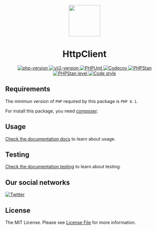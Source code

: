 <p align="center">
    <a href="https://github.com/yii2-extensions/httpclient" target="_blank">
        <img src="https://www.yiiframework.com/image/yii_logo_light.svg" height="100px;">
    </a>
    <h1 align="center">HttpClient</h1>
</p>

<p align="center">
    <a href="https://www.php.net/releases/8.1/en.php" target="_blank">
        <img src="https://img.shields.io/badge/PHP-%3E%3D8.1-787CB5" alt="php-version">
    </a>
    <a href="https://github.com/yiisoft/yii2/tree/2.2" target="_blank">
        <img src="https://img.shields.io/badge/Yii2%20version-2.2-blue" alt="yii2-version">
    </a>
    <a href="https://github.com/yii2-extensions/httpclient/actions/workflows/build.yml" target="_blank">
        <img src="https://github.com/yii2-extensions/httpclient/actions/workflows/build.yml/badge.svg" alt="PHPUnit">
    </a>
    <a href="https://codecov.io/gh/yii2-extensions/httpclient" target="_blank">
        <img src="https://codecov.io/gh/yii2-extensions/httpclient/branch/main/graph/badge.svg?token=MF0XUGVLYC" alt="Codecov">
    </a>
    <a href="https://github.com/yii2-extensions/httpclient/actions/workflows/static.yml" target="_blank">
        <img src="https://github.com/yii2-extensions/httpclient/actions/workflows/static.yml/badge.svg" alt="PHPStan">
    </a>
    <a href="https://github.com/yii2-extensions/httpclient/actions/workflows/static.yml" target="_blank">
        <img src="https://img.shields.io/badge/PHPStan%20level-2-blue" alt="PHPStan level">
    </a>
    <a href="https://github.styleci.io/repos/705179892?branch=main" target="_blank">
        <img src="https://github.styleci.io/repos/705179892/shield?branch=main" alt="Code style">
    </a>        
</p>

## Requirements

The minimun version of `PHP` required by this package is `PHP 8.1`.

For install this package, you need [composer](https://getcomposer.org/).

## Usage

[Check the documentation docs](/docs/README.md) to learn about usage.

## Testing

[Check the documentation testing](/docs/testing.md) to learn about testing.

## Our social networks

[![Twitter](https://img.shields.io/badge/twitter-follow-1DA1F2?logo=twitter&logoColor=1DA1F2&labelColor=555555?style=flat)](https://twitter.com/Terabytesoftw)

## License

The MIT License. Please see [License File](LICENSE.md) for more information.
